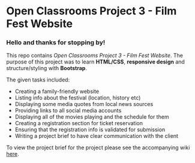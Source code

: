 # Open Classrooms Project 3 - Film Fest Website

### Hello and thanks for stopping by!

This repo contains *Open Classrooms Project 3  - Film Fest Website*.  The purpose of this project was to learn **HTML/CSS**, **responsive design** and structure/styling with **Bootstrap**. 

The given tasks included:

* Creating a family-friendly website
* Listing info about the festival (location, history etc)
* Displaying some media quotes from local news sources
* Providing links to all social media accounts
* Displaying all of the movies playing and the schedule for them
* Creating a registration section for ticket reservation
* Ensuring that the registration info is validated for submission
* Writing a project brief to have clear communication with the client

To view the project brief for the project please see the accompanying wiki [here](https://github.com/TamiMcInnis/OC-P3-FilmFest/wiki "Wiki link").
